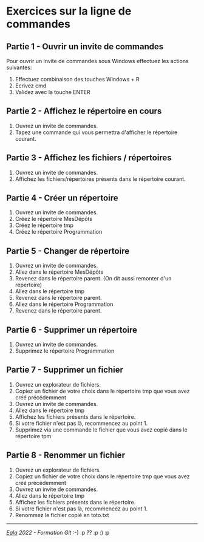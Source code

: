 # Exercices sur la ligne de commandes

## Partie 1 - Ouvrir un invite de commandes

Pour ouvrir un invite de commandes sous Windows effectuez les actions suivantes:

1. Effectuez combinaison des touches Windows + R
2. Ecrivez cmd
3. Validez avec la touche ENTER

## Partie 2 - Affichez le répertoire en cours

1. Ouvrez un invite de commandes.<br/>
2. Tapez une commande qui vous permettra d'afficher le répertoire courant.

## Partie 3 - Affichez les fichiers / répertoires

1. Ouvrez un invite de commandes.
2. Affichez les fichiers/répertoires présents dans le répertoire courant.

## Partie 4 - Créer un répertoire

1. Ouvrez un invite de commandes.
2. Créez le répertoire MesDépôts
3. Créez le répertoire tmp
4. Créez le répertoire Programmation

## Partie 5 - Changer de répertoire

1. Ouvrez un invite de commandes.
2. Allez dans le répertoire MesDépôts
3. Revenez dans le répertoire parent. (On dit aussi remonter d'un répertoire)
4. Allez dans le répertoire tmp
5. Revenez dans le répertoire parent.
6. Allez dans le répertoire Programmation
7. Revenez dans le répertoire parent.

## Partie 6 - Supprimer un répertoire

1. Ouvrez un invite de commandes.
2. Supprimez le répertoire Programmation

## Partie 7 - Supprimer un fichier

1. Ouvrez un explorateur de fichiers.
2. Copiez un fichier de votre choix dans le répertoire tmp que vous avez créé précédemment 
3. Ouvrez un invite de commandes.
4. Allez dans le répertoire tmp
5. Affichez les fichiers présents dans le répertoire.
6. Si votre fichier n'est pas là, recommencez au point 1.
7. Supprimez via une commande le fichier que vous avez copié dans le répertoire tpm

## Partie 8 - Renommer un fichier
1. Ouvrez un explorateur de fichiers.
2. Copiez un fichier de votre choix dans le répertoire tmp que vous avez créé précédemment 
3. Ouvrez un invite de commandes.
4. Allez dans le répertoire tmp
5. Affichez les fichiers présents dans le répertoire.
6. Si votre fichier n'est pas là, recommencez au point 1.
7. Renommez le fichier copié en toto.txt

***
_[Eqla](http://www.eqla.be) 2022 - Formation Git_ :-) :p ?? :p :) :p